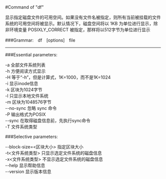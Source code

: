 #Command of "df"

显示指定磁盘文件的可用空间。如果没有文件名被指定，则所有当前被挂载的文件系统的可用空间将被显示。默认情况下，磁盘空间将以 1KB 为单位进行显示，除非环境变量 POSIXLY_CORRECT 被指定，那样将以512字节为单位进行显示  

###Grammar:　df　[options]　file  

---
###Essential parameters:

-a 全部文件系统列表  
-h 方便阅读方式显示  
-H 等于“-h”，但是计算式，1K=1000，而不是1K=1024  
-i 显示inode信息  
-k 区块为1024字节  
-l 只显示本地文件系统  
-m 区块为1048576字节  
--no-sync 忽略 sync 命令  
-P 输出格式为POSIX  
--sync 在取得磁盘信息前，先执行sync命令  
-T 文件系统类型  

###Selective parameters:

--block-size=<区块大小> 指定区块大小  
-t<文件系统类型> 只显示选定文件系统的磁盘信息  
-x<文件系统类型> 不显示选定文件系统的磁盘信息  
--help 显示帮助信息  
--version 显示版本信息